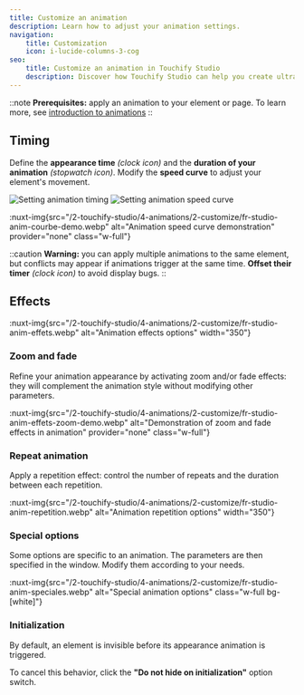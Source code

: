 ```yaml
---
title: Customize an animation
description: Learn how to adjust your animation settings.
navigation:
    title: Customization
    icon: i-lucide-columns-3-cog
seo:
    title: Customize an animation in Touchify Studio
    description: Discover how Touchify Studio can help you create ultra-customized animated content.
---
```


::note
**Prerequisites:** apply an animation to your element or page. To learn more, see [introduction to animations](introduction)
::

## Timing

Define the **appearance time** *(clock icon)* and the **duration of your animation** *(stopwatch icon)*. Modify the **speed curve** to adjust your element's movement.

<div class="my-4 grid sm:grid-cols-3 gap-4 max-w-full">
  <img src="/2-touchify-studio/4-animations/2-customize/fr-studio-anim-temps.webp" alt="Setting animation timing" />
  <img src="/2-touchify-studio/4-animations/2-customize/fr-studio-anim-courbe.webp" alt="Setting animation speed curve" class="sm:col-span-2" />
</div>

:nuxt-img{src="/2-touchify-studio/4-animations/2-customize/fr-studio-anim-courbe-demo.webp" alt="Animation speed curve demonstration" provider="none" class="w-full"}

::caution
**Warning:** you can apply multiple animations to the same element, but conflicts may appear if animations trigger at the same time.
**Offset their timer** *(clock icon)* to avoid display bugs.
::

## Effects

:nuxt-img{src="/2-touchify-studio/4-animations/2-customize/fr-studio-anim-effets.webp" alt="Animation effects options" width="350"}

### Zoom and fade

Refine your animation appearance by activating zoom and/or fade effects: they will complement the animation style without modifying other parameters.

:nuxt-img{src="/2-touchify-studio/4-animations/2-customize/fr-studio-anim-effets-zoom-demo.webp" alt="Demonstration of zoom and fade effects in animation" provider="none" class="w-full"}

### Repeat animation

Apply a repetition effect: control the number of repeats and the duration between each repetition.

:nuxt-img{src="/2-touchify-studio/4-animations/2-customize/fr-studio-anim-repetition.webp" alt="Animation repetition options" width="350"}

### Special options

Some options are specific to an animation. The parameters are then specified in the window. Modify them according to your needs.

:nuxt-img{src="/2-touchify-studio/4-animations/2-customize/fr-studio-anim-speciales.webp" alt="Special animation options" class="w-full bg-[white]"}

### Initialization

By default, an element is invisible before its appearance animation is triggered.

To cancel this behavior, click the **"Do not hide on initialization"** option switch.